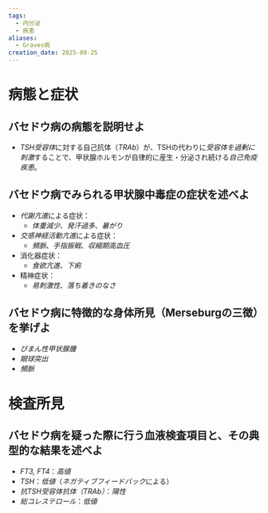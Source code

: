```yaml
---
tags:
  - 内分泌
  - 疾患
aliases:
  - Graves病
creation_date: 2025-09-25
---
```

# 病態と症状
## バセドウ病の病態を説明せよ
- *TSH受容体*に対する自己抗体（*TRAb*）が、TSHの代わりに*受容体を過剰に刺激*することで、甲状腺ホルモンが自律的に産生・分泌され続ける*自己免疫疾患*。

## バセドウ病でみられる甲状腺中毒症の症状を述べよ
- *代謝亢進*による症状：
	- *体重減少*、*発汗過多*、*暑がり*
- *交感神経活動亢進*による症状：
	- *頻脈*、*手指振戦*、*収縮期高血圧*
- 消化器症状：
	- *食欲亢進*、*下痢*
- 精神症状：
	- *易刺激性*、*落ち着きのなさ*

## バセドウ病に特徴的な身体所見（Merseburgの三徴）を挙げよ
- *びまん性甲状腺腫*
- *眼球突出*
- *頻脈*

# 検査所見
## バセドウ病を疑った際に行う血液検査項目と、その典型的な結果を述べよ
- *FT3, FT4*：*高値*
- *TSH*：*低値*（*ネガティブフィードバック*による）
- *抗TSH受容体抗体（TRAb）*：*陽性*
- *総コレステロール*：*低値*